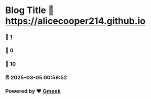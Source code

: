 # Blog Title :link: https://alicecooper214.github.io 
### :page_facing_up: [1](https://alicecooper214.github.io/tag.html) 
### :speech_balloon: 0 
### :hibiscus: 10 
### :alarm_clock: 2025-03-05 00:59:52 
### Powered by :heart: [Gmeek](https://github.com/Meekdai/Gmeek)
